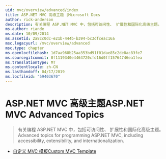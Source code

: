 ```yaml
---
uid: mvc/overview/advanced/index
title: ASP.NET MVC 高级主题 |Microsoft Docs
author: rick-anderson
description: 有关编程 ASP.NET MVC 中，包括可访问性、 扩展性和国际化高级主题。
ms.author: riande
ms.date: 10/09/2014
ms.assetid: 2a8cc0dc-e21b-444b-b394-bc3dfceac16a
msc.legacyurl: /mvc/overview/advanced
msc.type: chapter
ms.openlocfilehash: 1d7aa968b25aa353bd91f01dae85c2de8ac83fe7
ms.sourcegitcommit: 0f1119340e4464720cfd16d0ff15764746ea1fea
ms.translationtype: MT
ms.contentlocale: zh-CN
ms.lasthandoff: 04/17/2019
ms.locfileid: "59403670"
---
```

# <a name="aspnet-mvc-advanced-topics"></a><span data-ttu-id="e91d5-103">ASP.NET MVC 高级主题</span><span class="sxs-lookup"><span data-stu-id="e91d5-103">ASP.NET MVC Advanced Topics</span></span>

> <span data-ttu-id="e91d5-104">有关编程 ASP.NET MVC 中，包括可访问性、 扩展性和国际化高级主题。</span><span class="sxs-lookup"><span data-stu-id="e91d5-104">Advanced topics for programming ASP.NET MVC, including accessibility, extensibility, and internationalization.</span></span>


- [<span data-ttu-id="e91d5-105">自定义 MVC 模板</span><span class="sxs-lookup"><span data-stu-id="e91d5-105">Custom MVC Template</span></span>](custom-mvc-templates.md)
